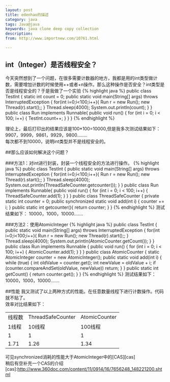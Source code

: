 ```yaml
---
layout: post
title: edenhao的描述
category: java
tags: Java@java
keywords: java clone deep copy collection
description: 
from: http://www.importnew.com/10761.html

---
```

## int（Integer）是否线程安全？
今天突然想到了一个问题，在很多需要计数器的地方，我都是用的int类型做计数，需要增加计数的时候使用++或者+n操作。那么这种操作是否安全？int类型是否是线程安全的？于是我做了一个实验
{% highlight java %}
public class TestInt {
	static int count = 0;
	public static void main(String[] args) throws InterruptedException {
		for(int i=0;i<100;i++){
			Run r = new Run();
			new Thread(r).start();;
		}
		Thread.sleep(4000);
		System.out.println(count);
	}
}
public class Run implements Runnable{
	public void run() {
		for (int i = 0; i < 100; i++) {
			TestInt.count++;
		}
	}
}
{% endhighlight %}

理论上，最后打印出的结果应该是100*100=10000,但是我多次测试结果如下：  
9907，9999，9861，9929，9800........  
每次都不到10000，说明int类型并不是线程安全的。

##那么应该如何解决这个问题？

###方法1：对int进行封装，封装一个线程安全的方法进行操作。
{% highlight java %}
public class TestInt {
	public static void main(String[] args) throws InterruptedException {
		for(int i=0;i<100;i++){
			Run r = new Run();
			new Thread(r).start();;
		}
		Thread.sleep(4000);
		System.out.println(ThreadSafeCounter.getcounter());
	}
}
public class Run implements Runnable{
	public void run() {
		for (int i = 0; i < 100; i++) {
			ThreadSafeCounter.add(1);
		}
	}
}
public class ThreadSafeCounter {
	private static int counter = 0;
	public synchronized static void add(int i) {
		counter += i;
	}
	public static int getcounter(){
		return counter;
	}
}
{% endhighlight %}
测试结果如下：
10000，1000，10000.......

###方法2：使用AtomicInteger
{% highlight java %}
public class TestInt {
	public static void main(String[] args) throws InterruptedException {
		for(int i=0;i<100;i++){
			Run r = new Run();
			new Thread(r).start();;
		}
		Thread.sleep(4000);
		System.out.println(AtomicCounter.getCount());
	}
}
public class Run implements Runnable {
	public void run() {
		for (int i = 0; i < 100; i++) {
			AtomicCounter.add(1);
		}
	}
}
public class AtomicCounter {
	static AtomicInteger counter = new AtomicInteger();
	public static void add(int i) {
		while (true) {
			int oldValue = counter.get();
			int newValue = oldValue + i;
			if (counter.compareAndSet(oldValue, newValue))
				return;
		}
	}
	public static int getCount() {
		return counter.get();
	}
}
{% endhighlight %}
测试结果如下：
10000，1000，10000.......

##性能
我又测试了以上两种方式的性能。在任意数量线程下进行计数操作。代码就不贴了。  
效率对比结果如下：  
<table class="table table-bordered table-condensed">
  <tr>
    <td>线程数</td>
    <td>ThreadSafeCounter</td>
    <td>AtomicCounter</td>
  </tr>
  <tr>
    <td>1线程</td>
    <td>10线程</td>
    <td>100线程</td>
  </tr>
  <tr>
    <td>1</td>
    <td>1</td>
    <td>1</td>
  </tr>
  <tr>
    <td>1.71</td>
    <td>1.26</td>
    <td>1.34</td>
  </tr>
</table>

可见synchronized消耗的性能大于AtomicInteger中的[CAS][cas]  
稍后有空补充一个CAS的介绍
[cas]:http://www.360doc.com/content/11/0914/16/7656248_148221200.shtml